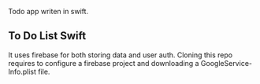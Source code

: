 Todo app writen in swift.
## To Do List Swift

It uses firebase for both storing data and user auth. Cloning this repo requires to configure a firebase project and downloading a GoogleService-Info.plist file.